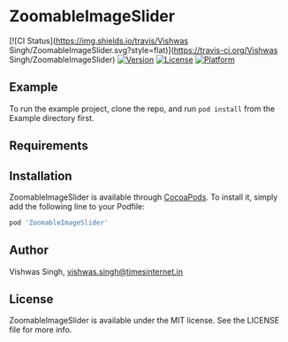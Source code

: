 # ZoomableImageSlider

[![CI Status](https://img.shields.io/travis/Vishwas Singh/ZoomableImageSlider.svg?style=flat)](https://travis-ci.org/Vishwas Singh/ZoomableImageSlider)
[![Version](https://img.shields.io/cocoapods/v/ZoomableImageSlider.svg?style=flat)](https://cocoapods.org/pods/ZoomableImageSlider)
[![License](https://img.shields.io/cocoapods/l/ZoomableImageSlider.svg?style=flat)](https://cocoapods.org/pods/ZoomableImageSlider)
[![Platform](https://img.shields.io/cocoapods/p/ZoomableImageSlider.svg?style=flat)](https://cocoapods.org/pods/ZoomableImageSlider)

## Example

To run the example project, clone the repo, and run `pod install` from the Example directory first.

## Requirements

## Installation

ZoomableImageSlider is available through [CocoaPods](https://cocoapods.org). To install
it, simply add the following line to your Podfile:

```ruby
pod 'ZoomableImageSlider'
```

## Author

Vishwas Singh, vishwas.singh@timesinternet.in

## License

ZoomableImageSlider is available under the MIT license. See the LICENSE file for more info.
